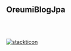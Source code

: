 ## OreumiBlogJpa
<br>
<br>

[![stackticon](https://firebasestorage.googleapis.com/v0/b/stackticon-81399.appspot.com/o/images%2F1712627387770?alt=media&token=b87f3c9d-4eb4-4a36-a7ca-63d1fceb6cb3)](https://github.com/msdio/stackticon)
